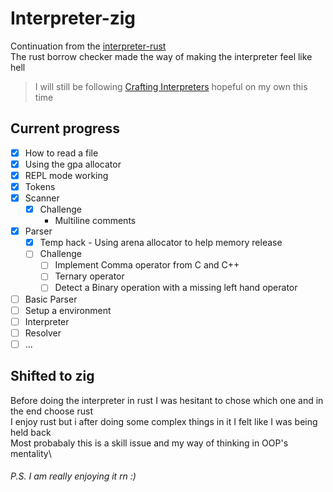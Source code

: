 # Interpreter-zig

Continuation from the [interpreter-rust](https://github.com/tushyagupta81/interpreter-rust)\
The rust borrow checker made the way of making the interpreter feel like hell
> I will still be following [Crafting Interpreters](https://craftinginterpreters.com/) hopeful on my own this time

## Current progress
- [x] How to read a file
- [x] Using the gpa allocator
- [x] REPL mode working
- [x] Tokens
- [x] Scanner
    - [x] Challenge
        - Multiline comments
- [x] Parser
    - [x] Temp hack - Using arena allocator to help memory release
    - [ ] Challenge
        - [ ] Implement Comma operator from C and C++
        - [ ] Ternary operator
        - [ ] Detect a Binary operation with a missing left hand operator
- [ ] Basic Parser
- [ ] Setup a environment
- [ ] Interpreter
- [ ] Resolver
- [ ] ...

## Shifted to zig

Before doing the interpreter in rust I was hesitant to chose which one and in the end choose rust\
I enjoy rust but i after doing some complex things in it I felt like I was being held back\
Most probabaly this is a skill issue and my way of thinking in OOP's mentality\

###### P.S. I am really enjoying it rn :)
